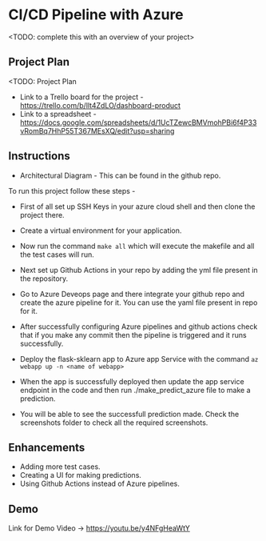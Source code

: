 # CI/CD Pipeline with Azure

<TODO: complete this with an overview of your project>

## Project Plan
<TODO: Project Plan

* Link to a Trello board for the project - https://trello.com/b/llt4ZdLO/dashboard-product
* Link to a spreadsheet - https://docs.google.com/spreadsheets/d/1UcTZewcBMVmohPBi6f4P33vRomBq7HhP55T367MEsXQ/edit?usp=sharing

## Instructions

* Architectural Diagram - This can be found in the github repo.

To run this project follow these steps - 

* First of all set up SSH Keys in your azure cloud shell and then clone the project there.

* Create a virtual environment for your application.

* Now run the command `make all` which will execute the makefile and all the test cases will run.

* Next set up Github Actions in your repo by adding the yml file present in the repository.

* Go to Azure Deveops page and there integrate your github repo and create the azure pipeline for it. You can use the yaml file present in repo for it.

* After successfully configuring Azure pipelines and github actions check that if you make any commit then the pipeline is triggered and it runs successfully.

* Deploy the flask-sklearn app to Azure app Service with the command `az webapp up -n <name of webapp>`

* When the app is successfully deployed then update the app service endpoint in the code and then run ./make_predict_azure file to make a prediction.

* You will be able to see the successfull prediction made. Check the screenshots folder to check all the required screenshots.

## Enhancements

* Adding more test cases.
* Creating a UI for making predictions.
* Using Github Actions instead of Azure pipelines.

## Demo 

Link for Demo Video -> https://youtu.be/y4NFgHeaWtY

